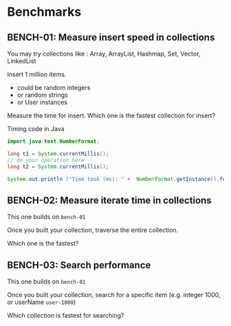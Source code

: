 # Benchmarks

## BENCH-01: Measure insert speed in collections

You may try collections like : Array, ArrayList, Hashmap, Set, Vector, LinkedList

Insert 1 million items.

- could be random integers
- or random strings
- or User instances

Measure the time for insert.  Which one is the fastest collection for insert?

Timing code in Java

```java
import java.text.NumberFormat;

long t1 = System.currentMillis();
// do your operation here
long t2 = System.currentMillis();

System.out.println ("Time took (ms): " +  NumberFormat.getInstance().format(t2-t1) );
```

## BENCH-02: Measure iterate time in collections

This one builds on `bench-01`

Once you built your collection, traverse the entire collection.  

Which one is the fastest?

## BENCH-03: Search performance

This one builds on `bench-01`

Once you built your collection, search for a specific item (e.g. integer 1000, or userName `user-1000`)

Which collection is fastest for searching?